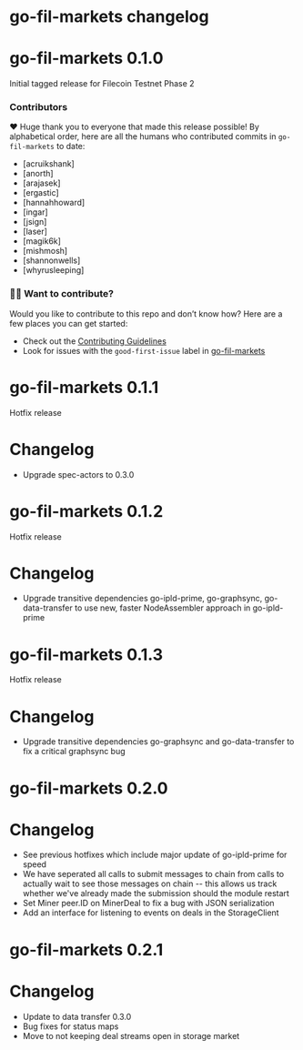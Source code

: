 # go-fil-markets changelog

# go-fil-markets 0.1.0

Initial tagged release for Filecoin Testnet Phase 2

### Contributors

❤️ Huge thank you to everyone that made this release possible! By alphabetical order, here are all the humans who contributed commits in `go-fil-markets` to date:

- [acruikshank]
- [anorth]
- [arajasek]
- [ergastic]
- [hannahhoward]
- [ingar]
- [jsign]
- [laser]
- [magik6k]
- [mishmosh]
- [shannonwells]
- [whyrusleeping]

### 🙌🏽 Want to contribute?

Would you like to contribute to this repo and don’t know how? Here are a few places you can get started:

- Check out the [Contributing Guidelines](https://github.com/filecoin-project/go-fil-markets/blob/master/CONTRIBUTING.md)
- Look for issues with the `good-first-issue` label in [go-fil-markets](https://github.com/filecoin-project/go-fil-markets/issues?utf8=%E2%9C%93&q=is%3Aissue+is%3Aopen+label%3A%22e-good-first-issue%22+)

# go-fil-markets 0.1.1

Hotfix release

# Changelog

- Upgrade spec-actors to 0.3.0

# go-fil-markets 0.1.2

Hotfix release

# Changelog

- Upgrade transitive dependencies go-ipld-prime, go-graphsync, go-data-transfer to use new, faster NodeAssembler approach in go-ipld-prime

# go-fil-markets 0.1.3

Hotfix release

# Changelog

- Upgrade transitive dependencies go-graphsync and go-data-transfer to fix a critical graphsync bug

# go-fil-markets 0.2.0

# Changelog

- See previous hotfixes which include major update of go-ipld-prime for speed
- We have seperated all calls to submit messages to chain from calls to actually
wait to see those messages on chain -- this allows us track whether we've already made the submission should the module restart
- Set Miner peer.ID on MinerDeal to fix a bug with JSON serialization
- Add an interface for listening to events on deals in the StorageClient

# go-fil-markets 0.2.1

# Changelog

- Update to data transfer 0.3.0
- Bug fixes for status maps
- Move to not keeping deal streams open in storage market